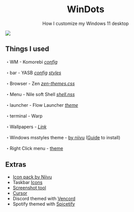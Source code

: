 <p align="center">
    <h1 align="center">WinDots</h2>
</p>

<p align="center">How I customize my Windows 11 desktop</p>

![](https://github.com/lunar-os/windowsdesktop3/blob/main/asdas.png)

## Things I used

・WM - Komorebi [*config*](https://pastebin.com/N8bpgZkY)

・bar -  YASB [*config*](https://pastebin.com/53jpDnCC) [*styles*](https://pastebin.com/7hcUNNNz)

・Browser -  Zen [*zen-themes.css*](https://pastebin.com/hQzdpJ7u)

・Menu -  Nile soft Shell [*shell.nss*](https://pastebin.com/R5CJQssX)

・launcher -  Flow Launcher [*theme*](https://github.com/abhidahal/onsetGlaze.flow)

・terminal -  Warp

・Wallpapers -  [*Link*](https://www.wallpaperengine.io/en)

・Windows msstyles theme -  [by niivu](https://www.deviantart.com/niivu/art/pi11z-for-Windows-11-1084568949) ([Guide](https://www.deviantart.com/niivu/art/How-to-install-Windows-10-or-11-Themes-708835586) to install)

・Right Click menu -  [theme](https://github.com/lunar-os/windowsdesktop3/blob/main/theme.nss)

## Extras

- [Icon pack by Niivu](https://github.com/lunar-os/windowsdesktop3/blob/main/7tsp%20Pi11z.7z)
- Taskbar [Icons](https://tablericons.com/)
- [Screenshot tool](https://getsharex.com/)
- [Cursor](https://www.deviantart.com/jepricreations/art/Windows-11-Cursors-Concept-HDPI-890672103)
- Discord themed with [Vencord](https://vencord.dev/)
- Spotify themed with [Spicetify](https://spicetify.app/)

